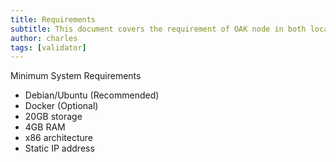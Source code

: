 ```yaml
---
title: Requirements
subtitle: This document covers the requirement of OAK node in both local and testnet network
author: charles
tags: [validator]
---
```


Minimum System Requirements
- Debian/Ubuntu (Recommended)
- Docker (Optional)
- 20GB storage
- 4GB RAM
- x86 architecture
- Static IP address
